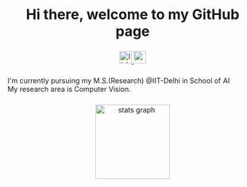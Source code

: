 <h1 align="center">Hi there, welcome to my GitHub page</h1>

###

<div align="center">
  <a href="https://www.linkedin.com/in/shashank-krishna-vempati/" target="_blank">
    <img src="https://img.shields.io/static/v1?message=LinkedIn&logo=linkedin&label=&color=0077B5&logoColor=white&labelColor=&style=for-the-badge" height="25" alt="linkedin logo"  />
  </a>
  <a href="vempatishashankbzy@gmail.com" target="_blank">
    <img src="https://img.shields.io/static/v1?message=Gmail&logo=gmail&label=&color=D14836&logoColor=white&labelColor=&style=for-the-badge" height="25" alt="gmail logo"  />
  </a>
</div>

###

<p align="left">I'm currently pursuing my M.S.(Research) @IIT-Delhi in School of AI<br>My research area is Computer Vision.</p>

###

<div align="center">
  <img src="https://github-readme-stats.vercel.app/api?username=ShashankKrishnaV&hide_title=false&hide_rank=false&show_icons=true&include_all_commits=true&count_private=true&disable_animations=false&theme=dracula&locale=en&hide_border=false&order=1" height="150" alt="stats graph"  />
</div>

###
